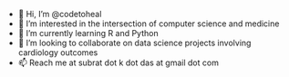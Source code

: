 - 👋 Hi, I’m @codetoheal
- 👀 I’m interested in the intersection of computer science and medicine
- 🌱 I’m currently learning R and Python
- 💞️ I’m looking to collaborate on data science projects involving cardiology outcomes
- 📫 Reach me at subrat dot k dot das at gmail dot com

<!---
codetoheal/codetoheal is a ✨ special ✨ repository because its `README.md` (this file) appears on your GitHub profile.
You can click the Preview link to take a look at your changes.
--->
